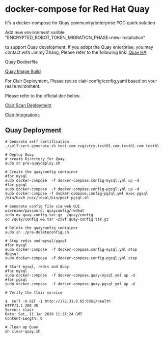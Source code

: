 # docker-compose for Red Hat Quay 

It's a docker-compose for Quay community/enterprise POC quick solution 

Add new environment varible "ENCRYPTED_ROBOT_TOKEN_MIGRATION_PHASE=new-installation"

to support Quay development. If you adopt the Quay enterprise, you may contact with Jimmy Zhang, 
Please refer to the following link:
[Quay HA](https://github.com/zhangchl007/quay-ha)

Quay Dockerfile

[Quay Image Build](https://github.com/quay/quay/blob/master/docs/development-container.md)

For Clair Deployment, Please revise clair-config/config.yaml based on your real environment.

Please refer to the official doc below.

[Clair Scan Deployment](https://access.redhat.com/documentation/en-us/red_hat_quay/3/html-single/manage_red_hat_quay/index#quay-security-scanner)

[Clair Integrations](https://github.com/quay/clair/blob/master/Documentation/integrations.md)
## Quay Deployment
```
# Generate self certification 
./self-cert-generate.sh test.com registry.test01.com test01.com test01

# Deploy Quay
# create Directory for Quay
sudo sh pre-quaydeploy.sh

# Create the quayconfig container
#for mysql
sudo docker-compose  -f docker-compose.config-mysql.yml up -d
#for pgsql
sudo docker-compose  -f docker-compose.config-pgsql.yml up -d
sudo docker-compose -f docker-compose.config-pgsql.yml exec pgsql /bin/bash /usr/local/bin/post-pgsql.sh

# Generate config file via web GUI
username/password: quayconfig/redhat
sudo mv quay-config.tar.gz  /quay/config
cd /quay/config && tar -zxvf quay-config.tar.gz

# Delete the quayconfig container
sudo sh ./pre-deleteconfig.sh

# Stop redis and mysql/pgsql
#for mysql
sudo docker-compose  -f docker-compose.config-mysql.yml stop
#pgsql
sudo docker-compose  -f docker-compose.config-pgsql.yml stop

# Start mysql, redis and Quay
#for mysql
sudo docker-compose  -f docker-compose.quay-mysql.yml up -d
#for pgsql
sudo docker-compose  -f docker-compose.quay-pgsql.yml up -d

# Verify the Clair service 

$  curl -X GET -I http://172.31.0.65:6061/health
HTTP/1.1 200 OK
Server: clair
Date: Sat, 11 Jan 2020 11:21:24 GMT
Content-Length: 0

# Clean up Quay
sh clear-quay.sh
